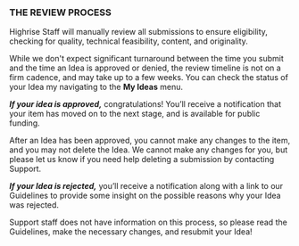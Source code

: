 ### THE REVIEW PROCESS

Highrise Staff will manually review all submissions to ensure eligibility, checking for quality, technical feasibility, content, and originality.

While we don't expect significant turnaround between the time you submit and the time an Idea is approved or denied, the review timeline is not on a firm cadence, and may take up to a few weeks. You can check the status of your Idea my navigating to the **My Ideas** menu. 

*******If your idea is approved,******* congratulations! You’ll receive a notification that your item has moved on to the next stage, and is available for public funding. 

After an Idea has been approved, you cannot make any changes to the item, and you may not delete the Idea. We cannot make any changes for you, but please let us know if you need help deleting a submission by contacting Support.

*******If your Idea is rejected,******* you’ll receive a notification along with a link to our Guidelines to provide some insight on the possible reasons why your Idea was rejected.

Support staff does not have information on this process, so please read the Guidelines, make the necessary changes, and resubmit your Idea!



